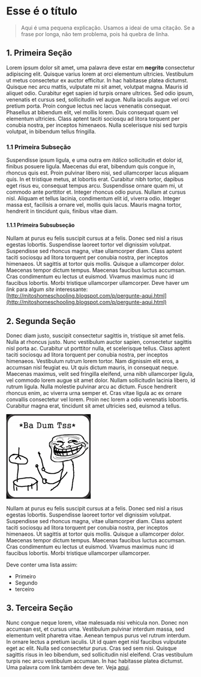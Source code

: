 # Esse é o título

> Aqui é uma pequena explicação. Usamos a ideai de uma citação. Se a frase por longa, não tem problema, pois há quebra de linha.

## 1. Primeira Seção

Lorem ipsum dolor sit amet, uma palavra deve estar em **negrito** consectetur adipiscing elit. Quisque varius lorem at orci elementum ultricies. Vestibulum ut metus consectetur ex auctor efficitur. In hac habitasse platea dictumst. Quisque nec arcu mattis, vulputate mi sit amet, volutpat magna. Mauris id aliquet odio. Curabitur eget sapien id turpis ornare ultrices. Sed odio ipsum, venenatis et cursus sed, sollicitudin vel augue. Nulla iaculis augue vel orci pretium porta. Proin congue lectus nec lacus venenatis consequat. Phasellus at bibendum elit, vel mollis lorem. Duis consequat quam vel elementum ultricies. Class aptent taciti sociosqu ad litora torquent per conubia nostra, per inceptos himenaeos. Nulla scelerisque nisi sed turpis volutpat, in bibendum tellus fringilla.

### 1.1 Primeira Subseção
Suspendisse ipsum ligula, e uma outra em *itálico* sollicitudin et dolor id, finibus posuere ligula. Maecenas dui erat, bibendum quis congue in, rhoncus quis est. Proin pulvinar libero nisi, sed ullamcorper lacus aliquam quis. In et tristique metus, at lobortis erat. Curabitur nibh tortor, dapibus eget risus eu, consequat tempus arcu. Suspendisse ornare quam mi, ut commodo ante porttitor et. Integer rhoncus odio purus. Nullam at cursus nisl. Aliquam et tellus lacinia, condimentum elit id, viverra odio. Integer massa est, facilisis a ornare vel, mollis quis lacus. Mauris magna tortor, hendrerit in tincidunt quis, finibus vitae diam.

#### 1.1.1 Primeira Subsubseção
Nullam at purus eu felis suscipit cursus at a felis. Donec sed nisl a risus egestas lobortis. Suspendisse laoreet tortor vel dignissim volutpat. Suspendisse sed rhoncus magna, vitae ullamcorper diam. Class aptent taciti sociosqu ad litora torquent per conubia nostra, per inceptos himenaeos. Ut sagittis at tortor quis mollis. Quisque a ullamcorper dolor. Maecenas tempor dictum tempus. Maecenas faucibus luctus accumsan. Cras condimentum eu lectus ut euismod. Vivamus maximus nunc id faucibus lobortis. Morbi tristique ullamcorper ullamcorper. Deve haver um *link* para algum *site* interessante: 
[http://mitoshomeschooling.blogspot.com/p/pergunte-aqui.html](http://mitoshomeschooling.blogspot.com/p/pergunte-aqui.html)

## 2. Segunda Seção

Donec diam justo, suscipit consectetur sagittis in, tristique sit amet felis. Nulla at rhoncus justo. Nunc vestibulum auctor sapien, consectetur sagittis nisl porta ac. Curabitur ut porttitor nulla, et scelerisque tellus. Class aptent taciti sociosqu ad litora torquent per conubia nostra, per inceptos himenaeos. Vestibulum rutrum lorem tortor. Nam dignissim elit eros, a accumsan nisl feugiat eu. Ut quis dictum mauris, in consequat neque. Maecenas maximus, velit sed fringilla eleifend, urna nibh ullamcorper ligula, vel commodo lorem augue sit amet dolor. Nullam sollicitudin lacinia libero, id rutrum ligula. Nulla molestie pulvinar arcu ac dictum. Fusce hendrerit rhoncus enim, ac viverra urna semper et. Cras vitae ligula ac ex ornare convallis consectetur vel lorem. Proin nec lorem a odio venenatis lobortis. Curabitur magna erat, tincidunt sit amet ultricies sed, euismod a tellus.

![](bateria-piada.png)

Nullam at purus eu felis suscipit cursus at a felis. Donec sed nisl a risus egestas lobortis. Suspendisse laoreet tortor vel dignissim volutpat. Suspendisse sed rhoncus magna, vitae ullamcorper diam. Class aptent taciti sociosqu ad litora torquent per conubia nostra, per inceptos himenaeos. Ut sagittis at tortor quis mollis. Quisque a ullamcorper dolor. Maecenas tempor dictum tempus. Maecenas faucibus luctus accumsan. Cras condimentum eu lectus ut euismod. Vivamus maximus nunc id faucibus lobortis. Morbi tristique ullamcorper ullamcorper.

Deve conter uma lista assim:
- Primeiro
- Segundo
- terceiro

## 3. Terceira Seção

Nunc congue neque lorem, vitae malesuada nisi vehicula non. Donec non accumsan est, et cursus urna. Vestibulum pulvinar interdum massa, sed elementum velit pharetra vitae. Aenean tempus purus vel rutrum interdum. In ornare lectus a pretium iaculis. Ut id quam eget nisl faucibus vulputate eget ac elit. Nulla sed consectetur purus. Cras sed sem nisi. Quisque sagittis risus in leo bibendum, sed sollicitudin nisl eleifend. Cras vestibulum turpis nec arcu vestibulum accumsan. In hac habitasse platea dictumst.
Uma palavra com link também deve ter. Veja [aqui](https://www.mises.org.br/Default.aspx).

